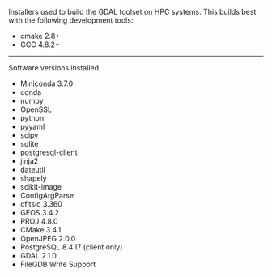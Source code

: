 Installers used to build the GDAL toolset on HPC systems. This builds best with the following development tools:

* cmake 2.8+  
* GCC 4.8.2+

---

Software versions installed

* Miniconda 3.7.0  
 * conda   
 * numpy   
 * OpenSSL  
 * python 
 * pyyaml  
 * scipy   
 * sqlite   
 * postgresql-client 
 * jinja2  
 * dateutil 
 * shapely
 * scikit-image
 * ConfigArgParse
* cfitsio 3.360  
* GEOS 3.4.2  
* PROJ 4.8.0  
* CMake 3.4.1
* OpenJPEG 2.0.0  
* PostgreSQL 8.4.17 (client only)
* GDAL 2.1.0  
* FileGDB Write Support

